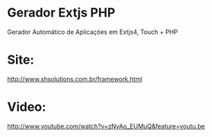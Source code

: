 Gerador Extjs PHP
=================

Gerador Automático de Aplicações em Extjs4, Touch + PHP

Site:
=================
http://www.shsolutions.com.br/framework.html

Video:
=================
http://www.youtube.com/watch?v=zNyAo_EUMuQ&feature=youtu.be
